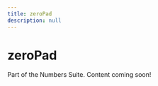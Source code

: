 ```yaml
---
title: zeroPad
description: null
---
```


# zeroPad

Part of the Numbers Suite. Content coming soon!

